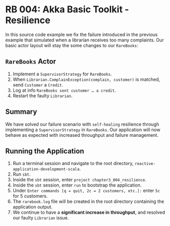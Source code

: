 # RB 004: Akka Basic Toolkit - Resilience

In this source code example we fix the failure introduced in the previous example that simulated when a librarian receives too many complaints. Our basic actor layout will stay the some changes to our `RareBooks`:

## `RareBooks` Actor

1. Implement a `SupervisorStrategy` for `RareBooks`.
2. When `Librarian.ComplainException(complain, customer)` is matched, send `Customer` a `Credit`.
3. Log at info `RareBooks sent customer … a credit`.
4. Restart the faulty `Librarian`.

## Summary

We have solved our failure scenario with `self-healing` resilience through implementing a `SupervisorStrategy` in `RareBooks`. Our application will now behave as expected with increased throughput and failure management.

## Running the Application

1. Run a terminal session and navigate to the root directory, `reactive-application-development-scala`.
2. Run `sbt`.
3. Inside the `sbt` session, enter `project chapter3_004_resilience`.
4. Inside the `sbt` session, enter `run` to bootstrap the application.
5. Under `Enter commands [q = quit, 2c = 2 customers, etc.]:` enter `5c` for 5 customers.
6. The `rarebook.log` file will be created in the root directory containing the application output.
7. We continue to have a **significant increase in throughput**, and resolved our faulty `Librarian` issue.
